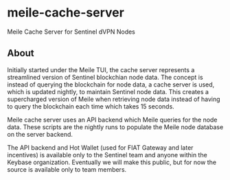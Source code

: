 # meile-cache-server
Meile Cache Server for Sentinel dVPN Nodes

## About
Initially started under the Meile TUI, the cache server represents a streamlined version of Sentinel blockchian node data. The concept is instead of querying the blockchain for node data, a cache server is used, which is updated nightly, to maintain Sentinel node data. This creates a supercharged version of Meile when retrieving node data instead of having to query the blockchain each time which takes 15 seconds. 

Meile cache server uses an API backend which Meile queries for the node data. These scripts are the nightly runs to populate the Meile node database on the server backend. 

The API backend and Hot Wallet (used for FIAT Gateway and later incentives) is available only to the Sentinel team and anyone within the Keybase organization. Eventually we will make this public, but for now the source is available only to team members. 
